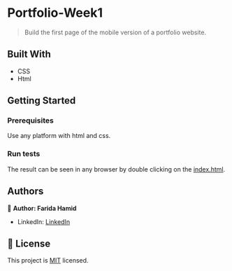 # Portfolio-Week1

> Build the first page of the mobile version of a portfolio website.


## Built With

- CSS
- Html

## Getting Started

### Prerequisites
Use any platform with html and css.

### Run tests
The result can be seen in any browser by double clicking on the [index.html](https://github.com/Farida-Hamid/Portfolio-Week1/blob/main/index.html).

## Authors

👤 **Author: Farida Hamid**

- LinkedIn: [LinkedIn](https://linkedin.com/in/farida-hamid)


## 📝 License

This project is [MIT](./MIT.md) licensed.
